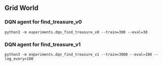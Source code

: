 ## Grid World

### DQN agent for find_treasure_v0
```
python3 -m experiments.dqn_find_treasure_v0 --train=300 --eval=30
```

### DQN agent for find_treasure_v1
```
python3 -m experiments.dqn_find_treasure_v1 --train=3000 --eval=100 --log_every=100
```